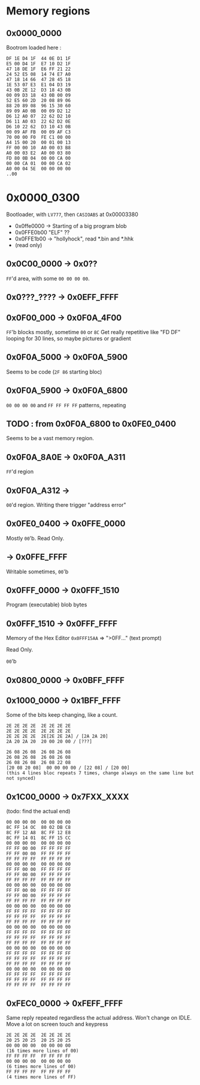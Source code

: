 # Memory regions

## 0x0000_0000
Bootrom loaded here :
````
DF 1E D4 1F  44 0E D1 1F
E5 00 D4 1F  E7 10 D2 1F
47 18 DE 1F  E6 FF 21 22
24 52 E5 08  14 74 E7 A0
47 18 14 66  47 28 45 18
1E 53 07 E3  E1 04 D3 19
43 0B 2E 12  D3 18 43 0B
00 09 D3 18  43 0B 00 09
52 E5 60 2D  20 08 89 06
88 20 89 08  96 15 30 60
89 09 A0 0B  00 09 D2 12
D6 12 A0 07  22 62 D2 10
D6 11 A0 03  22 62 D2 0E
D6 10 22 62  D3 10 43 0B
00 09 AF FB  00 09 AF C3
70 00 00 F0  FE C1 00 00
A4 15 00 20  00 01 00 13
FF 00 00 10  A0 00 03 B8
A0 00 03 E2  A0 00 03 80
FD 80 0B 04  00 00 CA 00
00 00 CA 01  00 00 CA 02
A0 00 04 5E  00 00 00 00
..00
````

# 0x0000_0300
Bootloader, with `LV777`, then `CASIOABS` at 0x00003380

- 0x0ffe0000 -> Starting of a big program blob
- 0x0FFE0b00 "ELF" ??
- 0x0FFE1b00 -> "hollyhock", read *.bin and *.hhk
- (read only)

## 0x0C00_0000 -> 0x0??
`FF`'d area, with some `00 00 00 00`.


## 0x0???_???? -> 0x0EFF_FFFF 
 

## 0x0F00_000 -> 0x0F0A_4F00
`FF`'b blocks mostly, sometime `00` or `8C`
Get really repetitive like "FD DF" looping for 30 lines, so maybe pictures or gradient 

## 0x0F0A_5000 -> 0x0F0A_5900
Seems to be code (`2F 86` starting bloc)

## 0x0F0A_5900 -> 0x0F0A_6800
`00 00 00 00` and `FF FF FF FF` patterns, repeating 

## TODO : from 0x0F0A_6800 to 0x0FE0_0400
Seems to be a vast memory region.

## 0x0F0A_8A0E -> 0x0F0A_A311
`FF`'d region

## 0x0F0A_A312 ->
`00`'d region. Writing there trigger "address error"


## 0x0FE0_0400 -> 0x0FFE_0000 
Mostly `00`'b. Read Only.

##  -> 0x0FFE_FFFF
Writable sometimes, `00`'b

## 0x0FFF_0000 -> 0x0FFF_1510
Program (executable) blob bytes

## 0x0FFF_1510 -> 0x0FFF_FFFF
Memory of the Hex Editor
`0x0FFF15AA` => ">0FF..." (text prompt)

Read Only.

`00`'b 

## 0x0800_0000 -> 0x0BFF_FFFF
## 0x1000_0000 -> 0x1BFF_FFFF
Some of the bits keep changing, like a count. 
````
2E 2E 2E 2E  2E 2E 2E 2E
2E 2E 2E 2E  2E 2E 2E 2E
2E 2E 2E 2E  2E[2E 2E 2A] / [2A 2A 20]
2A 20 2A 20  20 00 20 00 / [???]

26 08 26 08  26 08 26 08
26 08 26 08  26 08 26 08
26 08 26 08  26 08 22 08
[20 08 20 08]  00 00 00 00 / [22 08] / [20 00]
(this 4 lines bloc repeats 7 times, change always on the same line but not synced)
````



## 0x1C00_0000 -> 0x7FXX_XXXX
(todo: find the actual end)
````
00 00 00 00  00 00 00 00
8C FF 14 OC  80 02 DB C8
8C FF 12 A8  8C FF 12 E8
8C FF 14 01  8C FF 15 CC
00 00 00 00  00 00 00 00
FF FF 00 00  FF FF FF FF
FF FF 00 00  FF FF FF FF
FF FF FF FF  FF FF FF FF
00 00 00 00  00 00 00 00
FF FF 00 00  FF FF FF FF
FF FF 00 00  FF FF FF FF
FF FF FF FF  FF FF FF FF
00 00 00 00  00 00 00 00
FF FF 00 00  FF FF FF FF
FF FF 00 00  FF FF FF FF
FF FF FF FF  FF FF FF FF
00 00 00 00  00 00 00 00
FF FF FF FF  FF FF FF FF
FF FF FF FF  FF FF FF FF
FF FF FF FF  FF FF FF FF
00 00 00 00  00 00 00 00
FF FF FF FF  FF FF FF FF
FF FF FF FF  FF FF FF FF
FF FF FF FF  FF FF FF FF
00 00 00 00  00 00 00 00
FF FF FF FF  FF FF FF FF
FF FF FF FF  FF FF FF FF
FF FF FF FF  FF FF FF FF
00 00 00 00  00 00 00 00
FF FF FF FF  FF FF FF FF
FF FF FF FF  FF FF FF FF
FF FF FF FF  FF FF FF FF
````

## 0xFEC0_0000 -> 0xFEFF_FFFF

Same reply repeated regardless the actual address.
Won't change on IDLE.
Move a lot on screen touch and keypress 
````
2E 2E 2E 2E  2E 2E 2E 2E
20 25 20 25  20 25 20 25 
00 00 00 00  00 00 00 00
(16 times more lines of 00)
FF FF FF FF  FF FF FF FF
00 00 00 00  00 00 00 00
(6 times more lines of 00)
FF FF FF FF  FF FF FF FF
(4 times more lines of FF)
````

